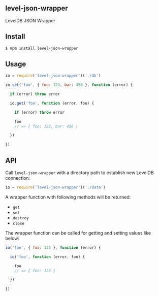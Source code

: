 ## level-json-wrapper

LevelDB JSON Wrapper

## Install

```bash
$ npm install level-json-wrapper
```

## Usage

```js
io = require('level-json-wrapper')('./db')

io.set('foo', { foo: 123, bar: 456 }, function (error) {

  if (error) throw error

  io.get('foo', function (error, foo) {

    if (error) throw error

    foo
    // => { foo: 123, bar: 456 }

  })

})
```

## API

Call `level-json-wrapper` with a directory path to establish new LevelDB connection:

```js
io = require('level-json-wrapper')('./data')
```

A wrapper function with following methods will be returned:

* `get`
* `set`
* `destroy`
* `close`

The wrapper function can be called for getting and setting values like below:

```js
io('foo', { foo: 123 }, function (error) {

  io('foo', function (error, foo) {

    foo
    // => { foo: 123 }

  })

})
```
